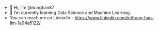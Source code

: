- 👋 Hi, I’m @honghan87
- 🌱 I’m currently learning Data Science and Machine Learning.
- You can reach me on LinkedIn - https://www.linkedin.com/in/hong-han-lim-1a04a6122/

<!---
honghan87/honghan87 is a ✨ special ✨ repository because its `README.md` (this file) appears on your GitHub profile.
You can click the Preview link to take a look at your changes.
--->
